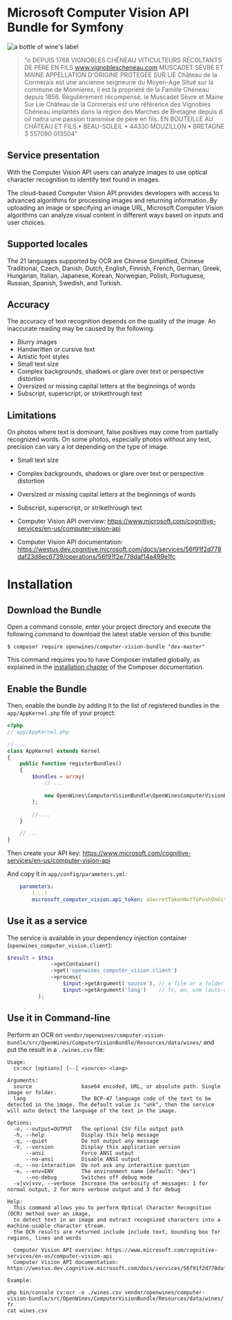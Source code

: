 Microsoft Computer Vision API Bundle for Symfony
================================================

![a bottle of wine's label](src/OpenWines/ComputerVisionBundle/Resources/data/wines/20160827_163142.jpg)

>"o DEPUIS 1768 VIGNOBLES CHÉNEAU VITICULTEURS RÉCOLTANTS DE PÈRE EN FILS www.vignoblescheneau.com MUSCADET SÈVRE ET MAINE APPELLATION D'ORIGINE PROTÉGÉE SUR LIE Château de la Cormerais est une ancienne seigneurie du Moyen-Age Situé sur la commune de Monnières, il est la propriété de la Famille Chéneau depuis 1856. Régulièrement récompensé, le Muscadet Sèvre et Maine Sur Lie Château de la Cormerais est une référence des Vignobles Chéneau implantés dans la région des Marches de Bretagne depuis d oil naitra une passion transmise de père en fils. EN BOUTEILLE AU CHÂTEAU ET FILS • BEAU-SOLEIL • 44330 MOUZILLON • BRETAGNE 3 557090 013504"

Service presentation
--------------------

With the Computer Vision API users can analyze images to use optical character recognition to identify text found in images.

The cloud-based Computer Vision API provides developers with access to advanced algorithms for processing images and returning information. By uploading an image or specifying an image URL, Microsoft Computer Vision algorithms can analyze visual content in different ways based on inputs and user choices. 

Supported locales
-----------------

The 21 languages supported by OCR are Chinese Simplified, Chinese Traditional, Czech, Danish, Dutch, English, Finnish, French, German, Greek, Hungarian, Italian, Japanese, Korean, Norwegian, Polish, Portuguese, Russian, Spanish, Swedish, and Turkish. 

Accuracy
--------

The accuracy of text recognition depends on the quality of the image. An inaccurate reading may be caused by the following:

- Blurry images
- Handwritten or cursive text
- Artistic font styles
- Small text size
- Complex backgrounds, shadows or glare over text or perspective distortion
- Oversized or missing capital letters at the beginnings of words
- Subscript, superscript, or strikethrough text

Limitations 
-----------

On photos where text is dominant, false positives may come from partially recognized words. On some photos, especially photos without any text, precision can vary a lot depending on the type of image.

- Small text size
- Complex backgrounds, shadows or glare over text or perspective distortion
- Oversized or missing capital letters at the beginnings of words
- Subscript, superscript, or strikethrough text


- Computer Vision API overview: https://www.microsoft.com/cognitive-services/en-us/computer-vision-api
- Computer Vision API documentation: https://westus.dev.cognitive.microsoft.com/docs/services/56f91f2d778daf23d8ec6739/operations/56f91f2e778daf14a499e1fc


Installation
============

Download the Bundle
-------------------

Open a command console, enter your project directory and execute the
following command to download the latest stable version of this bundle:

```console
$ composer require openwines/computer-vision-bundle "dev-master"
```

This command requires you to have Composer installed globally, as explained
in the [installation chapter](https://getcomposer.org/doc/00-intro.md)
of the Composer documentation.

Enable the Bundle
-----------------

Then, enable the bundle by adding it to the list of registered bundles
in the `app/AppKernel.php` file of your project:

```php
<?php
// app/AppKernel.php

// ...
class AppKernel extends Kernel
{
    public function registerBundles()
    {
        $bundles = array(
            // ...

            new OpenWines\ComputerVisionBundle\OpenWinesComputerVisionBundle(),
        );

        // ...
    }

    // ...
}
```

Then create your API key: https://www.microsoft.com/cognitive-services/en-us/computer-vision-api

And copy it in `app/config/parameters.yml`:

```yaml
    parameters:
        (...)
        microsoft_computer_vision.api_token: aSecretTokenNotToPushOnGithub
```

Use it as a service
-------------------

The service is available in your dependency injection container (`openwines_computer_vision.client`):

```php
$result = $this
              ->getContainer()
              ->get('openwines_computer_vision.client')
              ->process(
                  $input->getArgument('source'), // a file or a folder
                  $input->getArgument('lang')    // fr, en, unk (auto-detect if unknown), etc. See doc link above
          );
```

Use it in Command-line
----------------------

Perform an OCR on `vendor/openwines/computer-vision-bundle/src/OpenWines/ComputerVisionBundle/Resources/data/wines/`
and put the result in a `./wines.csv` file:

```console
Usage:
  cv:ocr [options] [--] <source> <lang>

Arguments:
  source                base64 encoded, URL, or absolute path. Single image or folder.
  lang                  The BCP-47 language code of the text to be detected in the image. The default value is "unk", then the service will auto detect the language of the text in the image.

Options:
  -o, --output=OUTPUT   The optional CSV file output path
  -h, --help            Display this help message
  -q, --quiet           Do not output any message
  -V, --version         Display this application version
      --ansi            Force ANSI output
      --no-ansi         Disable ANSI output
  -n, --no-interaction  Do not ask any interactive question
  -e, --env=ENV         The environment name [default: "dev"]
      --no-debug        Switches off debug mode
  -v|vv|vvv, --verbose  Increase the verbosity of messages: 1 for normal output, 2 for more verbose output and 3 for debug

Help:
  This command allows you to perform Optical Character Recognition (OCR) method over an image,
  to detect text in an image and extract recognized characters into a machine-usable character stream.
  the OCR results are returned include include text, bounding box for regions, lines and words

  Computer Vision API overview: https://www.microsoft.com/cognitive-services/en-us/computer-vision-api
  Computer Vision API documentation: https://westus.dev.cognitive.microsoft.com/docs/services/56f91f2d778daf23d8ec6739/operations/56f91f2e778daf14a499e1fc

Example:

php bin/console cv:ocr -o ./wines.csv vendor/openwines/computer-vision-bundle/src/OpenWines/ComputerVisionBundle/Resources/data/wines/ fr 
cat wines.csv
```
